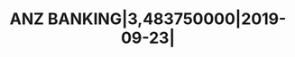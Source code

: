 ---
layout: asset
title: ANZ BANKING|3,483750000|2019-09-23|                         
isin: US05252BCS60
---